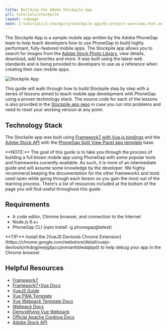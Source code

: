 ```yaml
---
title: Building the Adobe Stockpile App
url: tutorials/stockpile
layout: subpage
next: 2-tutorials/3-stockpile/stockpile-app/01-project-overview.html.md
---
```


The Stockpile App is a sample mobile app written by the Adobe PhoneGap team to help teach developers how to use PhoneGap to build highly performant, fully-featured mobile apps. The Stockpile app allows you to search for images from the [Adobe Stock Photo Library](https://stock.adobe.com/), view details, download, add favorites and more. It was built using the latest web standards and is being provided to developers to use as a reference when creating their own mobile apps.

<img class="mobile-image" src="/images/stockpile/vids/stockpile-run2.gif" alt="Stockpile App"/>

This guide will walk through how to build Stockpile step by step with a series of lessons aimed to teach mobile app development with PhoneGap using a proven technology stack. The source code for each of the lessons is also provided in the [Stockpile app repo](https://github.com/phonegap/phonegap-app-stockpile/tree/tutorial-docs/docs) in case you run into problems and need to reset your working version at any point.

## Technology Stack

The Stockpile app was built using [Framework7 with Vue.js bindings](http://framework7.io/vue/) and the [Adobe Stock API](https://www.adobe.io/apis/creativecloud/stock/) with the [PhoneGap Split View Panel app template](https://github.com/phonegap/phonegap-template-vue-f7-split-panel) base.

<div class="alert--info">**NOTE:** The goal of this guide is to take you through the process of building a full blown mobile app using PhoneGap with some popular tools and frameworks currently available. As such, it is more of an intermediate guide and will assume some knowledge by the developer. We highly recommend keeping the documentation for the other frameworks and tools used open while going through each lesson so you gain the most out of the learning process. There's a list of resources included at the bottom of the page you will find useful throughout this guide.</div>

## Requirements

- A code editor, Chrome browser, and connection to the Internet
- Node.js 6.x+
- PhoneGap CLI (npm install -g phonegap@latest)

<div class="alert--tip">**TIP:** Install the [VueJS Devtools Chrome Extension](https://chrome.google.com/webstore/detail/vuejs-devtools/nhdogjmejiglipccpnnnanhbledajbpd) to help debug your app in the Chrome browser.
</div>

## Helpful Resources

- [Framework7](https://framework7.io/)
- [Framework7+Vue Docs](https://framework7.io/vue/)
- [VueJS Guide](https://vuejs.org/v2/guide/)
- [Vue PWA Template](https://github.com/vuejs-templates/pwa)
- [Vue Webpack Template Docs](https://github.com/vuejs-templates/webpack/tree/develop/docs)
- [Webpack Docs](https://webpack.github.io/docs/)
- [Demystifying Vue Webpack](https://alligator.io/vuejs/demistifying-vue-webpack/)
- [Official Apache Cordova Docs](http://cordova.apache.org/docs)
- [Adobe Stock API](https://www.adobe.io/apis/creativecloud/stock/docs/api/search.html).